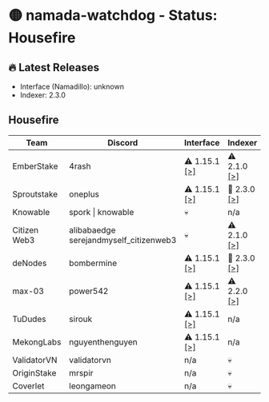 # 🟡 namada-watchdog - Status: Housefire

## 🔥 Latest Releases
- Interface (Namadillo): unknown
- Indexer: 2.3.0

## Housefire
| Team | Discord | Interface | Indexer |
|-|-|-|-|
| EmberStake | 4rash | ⚠️ 1.15.1  [[>]](https://namadillo-housefire.emberstake.xyz) | ⚠️ 2.1.0  [[>]](https://namada-housefire-idx.emberstake.xyz/health) |
| Sproutstake | oneplus | ⚠️ 1.15.1  [[>]](https://housefire-interface.sproutstake.space/) | 🎉 2.3.0  [[>]](https://housefire-api.sproutstake.space/health) |
| Knowable | spork \| knowable | 💀 | n/a |
| Citizen Web3 | alibabaedge<br> serejandmyself_citizenweb3 | 💀 | ⚠️ 2.1.0  [[>]](https://indexer.namada-housefire.citizenweb3.com/health) |
| deNodes | bombermine | ⚠️ 1.15.1  [[>]](https://namadillo-housefire.denodes.xyz) | 🎉 2.3.0  [[>]](https://namada-housefire-indexer.denodes.xyz/health) |
| max-03 | power542 | ⚠️ 1.15.1  [[>]](https://namadillo.housefire.max-03.xyz) | ⚠️ 2.2.0  [[>]](https://indexer.housefire.max-03.xyz/health) |
| TuDudes | sirouk | ⚠️ 1.15.1  [[>]](https://interface.housefire.tududes.com) | n/a |
| MekongLabs | nguyenthenguyen | ⚠️ 1.15.1  [[>]](https://namadillo-housefire.pwa.mekonglabs.xyz/) | n/a |
| ValidatorVN | validatorvn | n/a | 💀 |
| OriginStake | mrspir | n/a | 💀 |
| Coverlet | leongameon | n/a | 💀 |